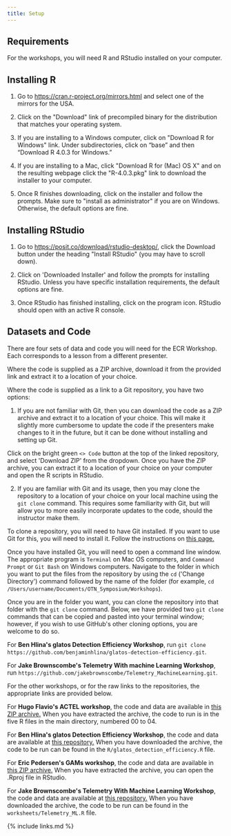 ```yaml
---
title: Setup
---
```


## Requirements

For the workshops, you will need R and RStudio installed on your computer.

## Installing R

1. Go to https://cran.r-project.org/mirrors.html and select one of the mirrors for the USA.

2. Click on the "Download" link of precompiled binary for the distribution that matches your operating system.
 
3. If you are installing to a Windows computer, click on "Download R for Windows" link. Under subdirectories, click on “base” and then “Download R 4.0.3 for Windows.”

4. If you are installing to a Mac, click "Download R for (Mac) OS X" and on the resulting webpage click the "R-4.0.3.pkg" link to download the installer to your computer.

5. Once R finishes downloading, click on the installer and follow the prompts. Make sure to "install as administrator" if you are on Windows. Otherwise, the default options are fine.

## Installing RStudio

1. Go to https://posit.co/download/rstudio-desktop/, click the Download button under the heading "Install RStudio" (you may have to scroll down). 

2. Click on 'Downloaded Installer' and follow the prompts for installing RStudio. Unless you have specific installation requirements, the default options are fine.

3. Once RStudio has finished installing, click on the program icon. RStudio should open with an active R console.

## Datasets and Code

There are four sets of data and code you will need for the ECR Workshop. Each corresponds to a lesson from a different presenter. 

Where the code is supplied as a ZIP archive, download it from the provided link and extract it to a location of your choice.

Where the code is supplied as a link to a Git repository, you have two options: 

1. If you are not familiar with Git, then you can download the code as a ZIP archive and extract it to a location of your choice. This will make it slightly more cumbersome to update the code if the presenters make changes to it in the future, but it can be done without installing and setting up Git. 

Click on the bright green `<> Code` button at the top of the linked repository, and select 'Download ZIP' from the dropdown. Once you have the ZIP archive, you can extract it to a location of your choice on your computer and open the R scripts in RStudio. 

2. If you are familiar with Git and its usage, then you may clone the repository to a location of your choice on your local machine using the `git clone` command. This requires some familiarity with Git, but will allow you to more easily incorporate updates to the code, should the instructor make them.

To clone a repository, you will need to have Git installed. If you want to use Git for this, you will need to install it. Follow the instructions on [this page.](https://git-scm.com/book/en/v2/Getting-Started-Installing-Git)

Once you have installed Git, you will need to open a command line window. The appropriate program is `Terminal` on Mac OS computers, and `Command Prompt` or `Git Bash` on Windows computers. Navigate to the folder in which you want to put the files from the repository by using the `cd` ('Change Directory') command followed by the name of the folder (for example, `cd /Users/username/Documents/OTN_Symposium/Workshops`). 

Once you are in the folder you want, you can clone the repository into that folder with the `git clone` command. Below, we have provided two `git clone` commands that can be copied and pasted into your terminal window; however, if you wish to use GitHub's other cloning options, you are welcome to do so. 

For **Ben Hlina's glatos Detection Efficiency Workshop**, run `git clone https://github.com/benjaminhlina/glatos-detection-efficiency.git`.

For **Jake Brownscombe's Telemetry With machine Learning Workshop**, run `https://github.com/jakebrownscombe/Telemetry_MachineLearning.git`.

For the other workshops, or for the raw links to the repositories, the appropriate links are provided below.

For **Hugo Flavio's ACTEL workshop**, the code and data are available in [this ZIP archive.](/Resources/FLAVIO_2024_OTN_workshop.zip) When you have extracted the archive, the code to run is in the five R files in the main directory, numbered 00 to 04. 

For **Ben Hlina's glatos Detection Efficiency Workshop**, the code and data are available at [this repository.](https://github.com/benjaminhlina/glatos-detection-efficiency/tree/main) When you have downloaded the archive, the code to be run can be found in the `R/glatos_detection_efficiency.R` file. 

For **Eric Pedersen's GAMs workshop**, the code and data are available in [this ZIP archive.](/Resources/OTN2024-GAM4movement.zip) When you have extracted the archive, you can open the .Rproj file in RStudio. 

For **Jake Brownscombe's Telemetry With Machine Learning Workshop**, the code and data are available at [this repository.](https://github.com/jakebrownscombe/Telemetry_MachineLearning) When you have downloaded the archive, the code to be run can be found in the `worksheets/Telemetry_ML.R` file.





{% include links.md %}
